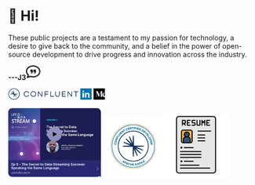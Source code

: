 # 👋 Hi!
These public projects are a testament to my passion for technology, a desire to give back to the community, and a belief in the power of open-source development to drive progress and innovation across the industry.


**---J3**[![quotes_small_icon](quotes_small_icon.png)](https://www.forbes.com/sites/adrianbridgwater/2024/03/19/confluent-reusable-data-streams-are-rising-c-level-it-agendas/
"J3 getting the word out on Flink!")


[![confluent_small_logo](confluent_small_logo.png)](https://www.confluent.io/blog/?q=%22Jeffrey%20Jennings%22 "J3 Confluent Blob Contributions") [![linkedin_small_logo](linkedin_small_logo.png)](https://www.linkedin.com/in/jeffreyjonathanjennings/ "J3 LinkedIn Profile") [![medium_small_logo](medium_small_logo.png)](https://thej3.com "J3 Medium Articles")

[![life-is-but-a-stream](life-is-but-a-stream.png)](https://www.youtube.com/watch?v=38s3WhabZaM) [![confluent-certified-developer](confluent-certified-developer.png)](https://api.accredible.com/v1/auth/invite?code=d23d40a2d1d7528bad20&credential_id=36b1f91c-b811-43d9-8468-be2d57eda67c&url=https%3A%2F%2Fcertificates.confluent.io%2F36b1f91c-b811-43d9-8468-be2d57eda67c&ident=bd50717a-fcc6-48e9-9b8a-2f641bb8099d)[![resume_small_icon](resume_small_icon.png)](https://github.com/j3-signalroom/j3-signalroom/raw/refs/heads/main/j3-resume.docx "J3 Resume")

